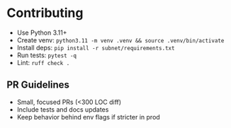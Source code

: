 # Contributing

- Use Python 3.11+
- Create venv: `python3.11 -m venv .venv && source .venv/bin/activate`
- Install deps: `pip install -r subnet/requirements.txt`
- Run tests: `pytest -q`
- Lint: `ruff check .`

## PR Guidelines
- Small, focused PRs (<300 LOC diff)
- Include tests and docs updates
- Keep behavior behind env flags if stricter in prod
